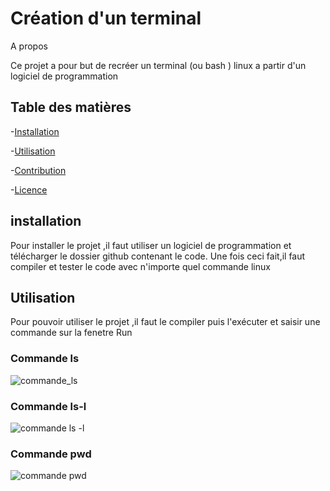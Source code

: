 # Création d'un terminal

A propos

Ce projet a pour but de recréer un terminal (ou bash ) linux a partir d'un logiciel de programmation
## Table des matières 
-[Installation](#installation)

-[Utilisation](#utilisation)

-[Contribution](#contribuer)

-[Licence](#licence)


## installation

Pour installer le projet ,il faut utiliser un logiciel de programmation et télécharger
le dossier github contenant le code. Une fois ceci fait,il faut compiler et tester le code avec n'importe quel commande linux

## Utilisation
Pour pouvoir utiliser le projet ,il faut le compiler puis l'exécuter et saisir une commande sur la fenetre Run

### Commande ls


![commande_ls](https://github.com/nabiamad29/tpsys/assets/153213800/dd13a304-3499-4b4c-99ba-ef82f87df1f4)

### Commande ls-l
![commande ls -l](https://github.com/nabiamad29/tpsys/assets/153213800/75c2c513-d588-4db9-a318-459d12107d0d)

### Commande pwd
![commande pwd](https://github.com/nabiamad29/tpsys/assets/153213800/365cd240-891f-49be-8d6e-08e6c058f4a9)
